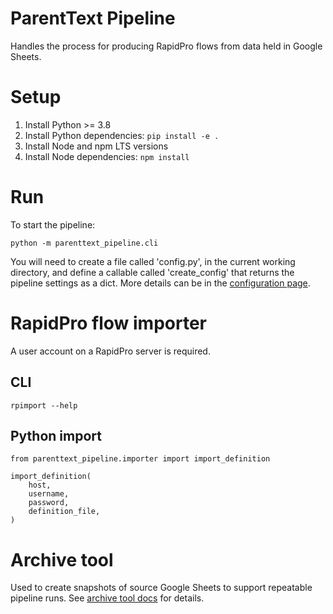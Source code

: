 # ParentText Pipeline

Handles the process for producing RapidPro flows from data held in Google Sheets.

# Setup

1. Install Python >= 3.8
2. Install Python dependencies: `pip install -e .`
3. Install Node and npm LTS versions
4. Install Node dependencies: `npm install`

# Run

To start the pipeline:

```
python -m parenttext_pipeline.cli
```

You will need to create a file called 'config.py', in the current working directory, and define a callable called 'create_config' that returns the pipeline settings as a dict. More details can be in the [configuration page].

# RapidPro flow importer

A user account on a RapidPro server is required.

## CLI

```
rpimport --help
```

## Python import

```
from parenttext_pipeline.importer import import_definition

import_definition(
    host,
    username,
    password,
    definition_file,
)
```

# Archive tool

Used to create snapshots of source Google Sheets to support repeatable pipeline runs. See [archive tool docs] for details.


[configuration page]: docs/configuration.md
[archive tool docs]: docs/archive.md
